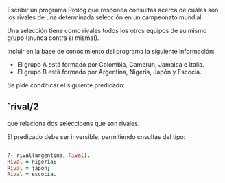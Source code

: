 Escribir un programa Prolog que responda consultas acerca de cuáles son los rivales de una determinada selección en un campeonato mundial.

Una selección tiene como rivales todos los otros equipos de su mismo grupo (¡nunca contra sí misma!).

Incluir en la base de conocimiento del programa la siguiente información:

* El grupo A está formado por Colombia, Camerún, Jamaica e Italia.
* El grupo B está formado por Argentina, Nigeria, Japón y Escocia.

Se pide condificar el siguiente predicado:

## `rival/2

que relaciona dos seleccioens que son rivales.

El predicado debe ser inversible, permitiendo cnsultas del tipo:

```prolog

?- rival(argentina, Rival).
Rival = nigeria;
Rival = japon;
Rival = escocia.

```
